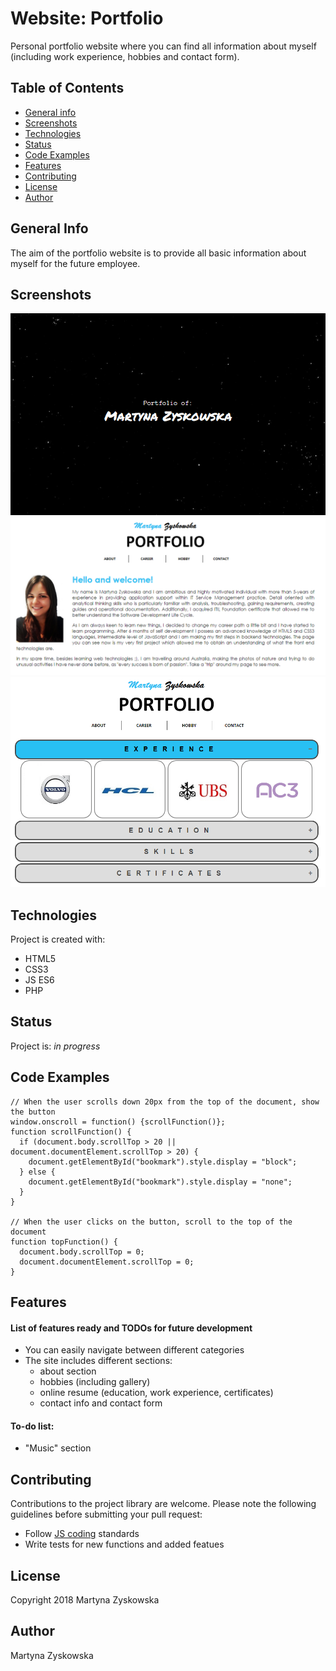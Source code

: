 # Website: Portfolio
Personal portfolio website where you can find all information about myself (including work experience, hobbies and contact form).
## Table of Contents
* [General info](#general-info)
* [Screenshots](#screenshots)
* [Technologies](#technologies)
* [Status](#status)
* [Code Examples](#code-examples)
* [Features](#features)
* [Contributing](#contributing)
* [License](#license)
* [Author](#author)
## General Info
The aim of the portfolio website is to provide all basic information about myself for the future employee.
## Screenshots
![portfolio_img](./portfolio_img.png)
![portfolio_img2](./portfolio_img2.png)
![portfolio_img3](./portfolio_img3.png)
## Technologies
Project is created with:
- HTML5
- CSS3
- JS ES6
- PHP
## Status
Project is: _in progress_
## Code Examples

```
// When the user scrolls down 20px from the top of the document, show the button
window.onscroll = function() {scrollFunction()};
function scrollFunction() {
  if (document.body.scrollTop > 20 || document.documentElement.scrollTop > 20) {
    document.getElementById("bookmark").style.display = "block";
  } else {
    document.getElementById("bookmark").style.display = "none";
  }
}

// When the user clicks on the button, scroll to the top of the document
function topFunction() {
  document.body.scrollTop = 0;
  document.documentElement.scrollTop = 0;
}
```

## Features
#### List of features ready and TODOs for future development
* You can easily navigate between different categories
* The site includes different sections:
  - about section
  - hobbies (including gallery)
  - online resume (education, work experience, certificates)
  - contact info and contact form

#### To-do list:
* "Music" section
## Contributing
Contributions to the project library are welcome. Please note the following guidelines before submitting your pull request:
 - Follow [JS coding](https://developer.mozilla.org/bm/docs/Web/JavaScript/Guide) standards
 - Write tests for new functions and added featues
## License
Copyright 2018 Martyna Zyskowska
## Author
Martyna Zyskowska
